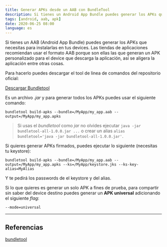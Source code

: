 ```yaml
---
title: Generar APKs desde un AAB con BundleTool
description: Si tienes un Android App Bundle puedes generar los APKs que necesitas para instalarlas en tus devices.
tags: [android, aab, apk]
date: 2020-06-25 08:00
language: es
---
```

Si tienes un AAB (Android App Bundle) puedes generar los APKs que necesitas para instalarlas en tus devices. Las tiendas de aplicaciones recomiendan usar el formato AAB porque son ellas las que generan un APK personalizado para el device que descarga la aplicación, así se aligera la aplicación entre otras cosas.

Para hacerlo puedes descargar el tool de linea de comandos del repositorio oficial:

[Descargar Bundletool](https://github.com/google/bundletool/releases)

Es un archivo _.jar_ y para generar todos los APKs puedes usar el siguiente comando:

```
bundletool build-apks --bundle=/MyApp/my_app.aab --output=/MyApp/my_app.apks
```

> Si usas el _bundletool_ como _jar_ no olvides ejecutar `java -jar bundletool-all-1.0.0.jar ...` o crear un alias `alias bundletool='java -jar bundletool-all-1.0.0.jar'`.

Si quieres generar APKs firmados, puedes ejecutar lo siguiente (necesitas tu keystore):

```
bundletool build-apks --bundle=/MyApp/my_app.aab --output=/MyApp/my_app.apks --ks=/MyApp/keystore.jks --ks-key-alias=MyAlias
```

Y te pedirá los passwords de el keystore y del alias.

Si lo que quieres es generar un solo APK a fines de prueba, para compartir sin saber del device destino puedes generar un __APK universal__ adicionando el siguiente _flag_:

```
--mode=universal
```

---

## Referencias

[bundletool](https://developer.android.com/studio/command-line/bundletool)
